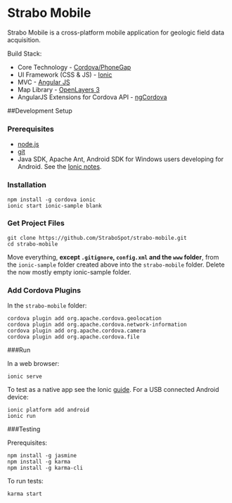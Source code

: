 Strabo Mobile
==============

Strabo Mobile is a cross-platform mobile application for geologic field data acquisition.

Build Stack:
- Core Technology - [Cordova/PhoneGap](http://cordova.apache.org/)
- UI Framework (CSS & JS) - [Ionic](http://ionicframework.com/)
- MVC - [Angular JS](https://angularjs.org/)
- Map Library - [OpenLayers 3](http://openlayers.org/)
- AngularJS Extensions for Cordova API - [ngCordova](http://ngcordova.com/)

##Development Setup

### Prerequisites

- [node.js](http://nodejs.org/)
- [git](http://git-scm.com/)
- Java SDK, Apache Ant, Android SDK for Windows users developing for Android. See the [Ionic notes](http://ionicframework.com/docs/guide/installation.html).

### Installation

    npm install -g cordova ionic
    ionic start ionic-sample blank

### Get Project Files

    git clone https://github.com/StraboSpot/strabo-mobile.git
    cd strabo-mobile

Move everything, **except `.gitignore`, `config.xml` and the `www` folder**, from the `ionic-sample` folder created above into the `strabo-mobile` folder. Delete the now mostly empty ionic-sample folder.

### Add Cordova Plugins

In the `strabo-mobile` folder:

    cordova plugin add org.apache.cordova.geolocation
    cordova plugin add org.apache.cordova.network-information
    cordova plugin add org.apache.cordova.camera
    cordova plugin add org.apache.cordova.file

###Run

In a web browser:

    ionic serve

To test as a native app see the Ionic [guide](http://ionicframework.com/docs/guide/testing.html).
For a USB connected Android device:

    ionic platform add android
    ionic run

###Testing

Prerequisites:

    npm install -g jasmine
    npm install -g karma
    npm install -g karma-cli

To run tests:

    karma start
